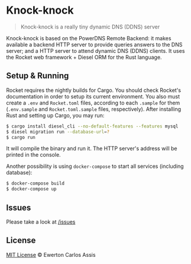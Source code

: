 # Knock-knock

> Knock-knock is a really tiny dynamic DNS (DDNS) server

Knock-knock is based on the PowerDNS Remote Backend: it makes available a backend HTTP server
to provide queries answers to the DNS server; and a HTTP server to attend dynamic DNS (DDNS) clients.
It uses the Rocket web framework + Diesel ORM for the Rust language.

## Setup & Running

Rocket requires the nightly builds for Cargo. You should check Rocket's documentation in order to
setup its current environment. You also must create a `.env` and `Rocket.toml` files, according to
each `.sample` for them (`.env.sample` and `Rocket.toml.sample` files, respectively). After installing
Rust and setting up Cargo, you may run:

```sh
$ cargo install diesel_cli --no-default-features --features mysql
$ diesel migration run --database-url=?
$ cargo run
```

It will compile the binary and run it. The HTTP server's address will be printed in the console.

Another possibility is using `docker-compose` to start all services (including database):

```sh
$ docker-compose build
$ docker-compose up
```

## Issues

Please take a look at [/issues](https://github.com/earaujoassis/knock-knock/issues)

## License

[MIT License](http://earaujoassis.mit-license.org/) &copy; Ewerton Carlos Assis
